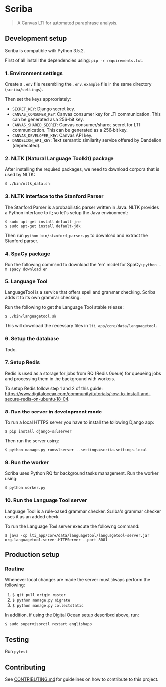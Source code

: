 # Scriba

> A Canvas LTI for automated paraphrase analysis.

## Development setup

Scriba is compatible with Python 3.5.2.

First of all install the dependencies using: `pip -r requirements.txt`.

### 1. Environment settings

Create a `.env` file resembling the `.env.example` file in the same directory (`scriba/settings`).

Then set the keys appropriately:
- `SECRET_KEY`: Django secret key.
- `CANVAS_CONSUMER_KEY`: Canvas consumer key for LTI communication. This can be generated as a 256-bit key.
- `CANVAS_SHARED_SECRET`: Canvas consumer/shared secret for LTI communication. This can be generated as a 256-bit key.
- `CANVAS_DEVELOPER_KEY`: Canvas API key.
- `DANDELION_API_KEY`: Text semantic similarity service offered by Dandelion (deprecated).

### 2. NLTK (Natural Language Toolkit) package

After installing the required packages, we need to download corpora that is used by NLTK:

```
$ ./bin/nltk_data.sh
```

### 3. NLTK interface to the Stanford Parser

The Stanford Parser is a probabilistic parser written in Java. NLTK provides a Python interface to it;
so let's setup the Java environment:

```
$ sudo apt-get install default-jre
$ sudo apt-get install default-jdk
```

Then run `python bin/stanford_parser.py` to download and extract the Stanford parser.

### 4. SpaCy package

Run the following command to download the 'en' model for SpaCy: `python -m spacy download en`

### 5. Language Tool

LanguageTool is a service that offers spell and grammar checking. Scriba adds it to its own grammar checking.

Run the following to get the Language Tool stable release:

```
$ ./bin/languagetool.sh
```

This will download the necessary files in `lti_app/core/data/languagetool`.

### 6. Setup the database

Todo.

### 7. Setup Redis

Redis is used as a storage for jobs from RQ (Redis Queue) for
queueing jobs and processing them in the background with
workers.

To setup Redis follow step 1 and 2 of this guide: https://www.digitalocean.com/community/tutorials/how-to-install-and-secure-redis-on-ubuntu-18-04.

### 8. Run the server in development mode

To run a local HTTPS server you have to install the following Django app:

```
$ pip install django-sslserver
```

Then run the server using:

```
$ python manage.py runsslserver --settings=scriba.settings.local
```

### 9. Run the worker

Scriba uses Python RQ for background tasks management.
Run the worker using:

```
$ python worker.py
```

### 10. Run the Language Tool server

Language Tool is a rule-based grammar checker. Scriba's
grammar checker uses it as an added check.

To run the Language Tool server execute the following command:

```
$ java -cp lti_app/core/data/languagetool/languagetool-server.jar org.languagetool.server.HTTPServer --port 8081
```

## Production setup

### Routine

Whenever local changes are made the server must always perform the following:

1. `$ git pull origin master`
2. `$ python manage.py migrate`
3. `$ python manage.py collectstatic`

In addition, if using the Digital Ocean setup described above, run:

```
$ sudo supervisorctl restart englishapp
```

## Testing

Run `pytest`

## Contributing

See [CONTRIBUTING.md](CONTRIBUTING.md) for guidelines on how to contribute to this project.
